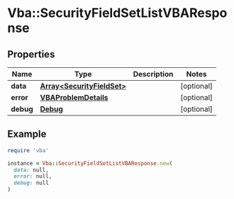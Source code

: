 # Vba::SecurityFieldSetListVBAResponse

## Properties

| Name | Type | Description | Notes |
| ---- | ---- | ----------- | ----- |
| **data** | [**Array&lt;SecurityFieldSet&gt;**](SecurityFieldSet.md) |  | [optional] |
| **error** | [**VBAProblemDetails**](VBAProblemDetails.md) |  | [optional] |
| **debug** | [**Debug**](Debug.md) |  | [optional] |

## Example

```ruby
require 'vba'

instance = Vba::SecurityFieldSetListVBAResponse.new(
  data: null,
  error: null,
  debug: null
)
```

